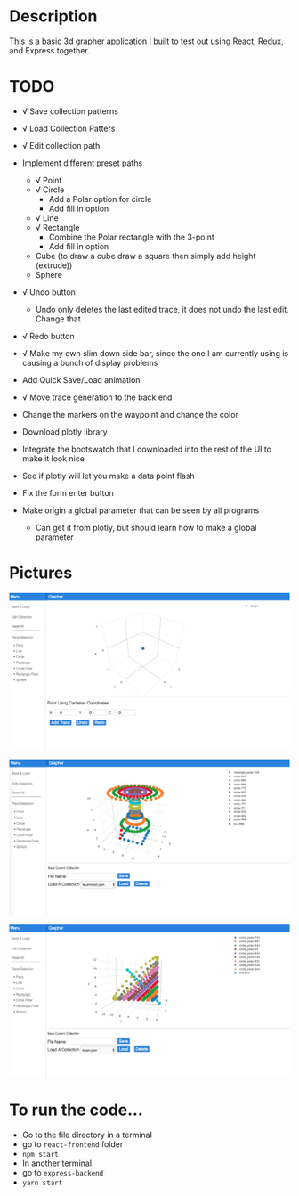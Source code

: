 # Description

This is a basic 3d grapher application I built to test out using React, Redux, and Express together.

# TODO

- √ Save collection patterns
- √ Load Collection Patters
- √ Edit collection path
- Implement different preset paths
    - √ Point
    - √ Circle
        - Add a Polar option for circle
        - Add fill in option
    - √ Line
    - √ Rectangle
        - Combine the Polar rectangle with the 3-point  
        - Add fill in option
    - Cube (to draw a cube draw a square then simply add height (extrude))
    - Sphere

- √ Undo button
    - Undo only deletes the last edited trace, it does not undo the last edit. Change that
- √ Redo button
- √ Make my own slim down side bar, since the one I am currently using is causing a bunch of display problems
- Add Quick Save/Load animation

- √ Move trace generation to the back end
- Change the markers on the waypoint and change the color
- Download plotly library
- Integrate the bootswatch that I downloaded into the rest of the UI to make it look nice
- See if plotly will let you make a data point flash
- Fix the form enter button

- Make origin a global parameter that can be seen by all programs
    - Can get it from plotly, but should learn how to make a global parameter

# Pictures
![Home](./Images/home.png)

![mushroom](./Images/mushroom.png)

![beam](./Images/beam.png)


# To run the code...
- Go to the file directory in a terminal
- go to `react-frontend` folder
- `npm start`
- In another terminal
- go to `express-backend`
- `yarn start`
